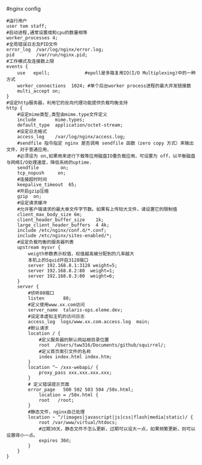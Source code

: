 #nginx config

    #运行用户
    user tom staff;
    #启动进程,通常设置成和cpu的数量相等
    worker_processes 4;
    #全局错误日志及PID文件
    error_log  /var/log/nginx/error.log;
    pid        /var/run/nginx.pid;
    #工作模式及连接数上限
    events {
        use   epoll;             #epoll是多路复用IO(I/O Multiplexing)中的一种方式
        worker_connections  1024; #单个后台worker process进程的最大并发链接数
        multi_accept on;
    }
    #设定http服务器，利用它的反向代理功能提供负载均衡支持
    http {
        #设定mime类型,类型由mime.type文件定义
        include       mime.types;
        default_type  application/octet-stream;
        #设定日志格式
        access_log    /var/log/nginx/access.log;
        #sendfile 指令指定 nginx 是否调用 sendfile 函数（zero copy 方式）来输出文件，对于普通应用，
        #必须设为 on,如果用来进行下载等应用磁盘IO重负载应用，可设置为 off，以平衡磁盘与网络I/O处理速度，降低系统的uptime.
        sendfile        on;
        tcp_nopush     on;
        #连接超时时间
        keepalive_timeout  65;
        #开启gzip压缩
        gzip  on;
        #设定请求缓冲
        #允许客户端请求的最大单文件字节数。如果有上传较大文件，请设置它的限制值
        client_max_body_size 6m;
        client_header_buffer_size    1k;
        large_client_header_buffers  4 4k;
        include /etc/nginx/conf.d/*.conf;
        include /etc/nginx/sites-enabled/*;
        #设定负载均衡的服务器列表
        upstream mysvr {
            weigth参数表示权值，权值越高被分配到的几率越大
            本机上的Squid开启3128端口
            server 192.168.8.1:3128 weight=5;
            server 192.168.8.2:80  weight=1;
            server 192.168.8.3:80  weight=6;
        }
        server {
            #侦听80端口
            listen       80;
            #定义使用www.xx.com访问
            server_name  talaris-ops.eleme.dev;
            #设定本虚拟主机的访问日志
            access_log  logs/www.xx.com.access.log  main;
            #默认请求
            location / {
                #定义服务器的默认网站根目录位置
                root  /Users/tww316/Documents/github/squirrel/;
                #定义首页索引文件的名称
                index index.html index.htm;
            }
            location ^~ /xxx-webapi/ {
                proxy_pass xxx.xxx.xxx.xxx;
            }
            # 定义错误提示页面
            error_page   500 502 503 504 /50x.html;
                location = /50x.html {
                root   /root;
            }
            #静态文件，nginx自己处理
            location ~ ^/(images|javascript|js|css|flash|media|static)/ {
                root /var/www/virtual/htdocs;
                #过期30天，静态文件不怎么更新，过期可以设大一点，如果频繁更新，则可以设置得小一点。
                expires 30d;
            }
        }
    }
